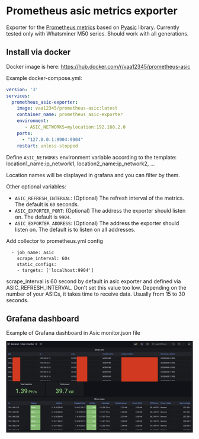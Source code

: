 # Prometheus asic metrics exporter

Exporter for the [Prometheus metrics](https://prometheus.io/) based on [Pyasic](https://github.com/UpstreamData/pyasic) library. Currently tested only with Whatsminer M50 series. Should work with all generations.

## Install via docker

Docker image is here: https://hub.docker.com/r/vaa12345/prometheus-asic

Example docker-compose.yml:

```yml
version: '3'
services:
  prometheus_asic-exporter:
    image: vaa12345/prometheus-asic:latest
    container_name: prometheus_asic-exporter
    environment:
       - ASIC_NETWORKS=mylocation:192.168.2.0
    ports:
      - "127.0.0.1:9904:9904"
    restart: unless-stopped
```

Define `ASIC_NETWORKS` environment variable according to the template: location1_name:ip_network1, location2_name:ip_network2, ...

Location names will be displayed in grafana and you can filter by them.

Other optional variables:
- `ASIC_REFRESH_INTERVAL`: (Optional) The refresh interval of the metrics. The default is `60` seconds.
- `ASIC_EXPORTER_PORT`: (Optional) The address the exporter should listen on. The default is `9904`.
- `ASIC_EXPORTER_ADDRESS`: (Optional) The address the exporter should listen on. The default is to listen on all addresses.

Add collector to prometheus.yml config
```shell
  - job_name: asic
    scrape_interval: 60s
    static_configs:
    - targets: ['localhost:9904']
```
scrape_interval is 60 second by default in asic exporter and defined via ASIC_REFRESH_INTERVAL. Don't set this value too low. Depending on the number of your ASICs, it takes time to receive data. Usually from 15 to 30 seconds.

## Grafana dashboard

Example of Grafana dashboard in Asic monitor.json file

![](./grafana.png)
